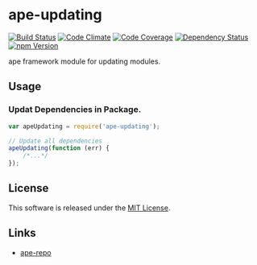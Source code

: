 ape-updating
==========

<!-- Badge Start -->
<a name="badges"></a>

[![Build Status][bd_travis_shield_url]][bd_travis_url]
[![Code Climate][bd_codeclimate_shield_url]][bd_codeclimate_url]
[![Code Coverage][bd_codeclimate_coverage_shield_url]][bd_codeclimate_url]
[![Dependency Status][bd_gemnasium_shield_url]][bd_gemnasium_url]
[![npm Version][bd_npm_shield_url]][bd_npm_url]

[bd_repo_url]: https://github.com/ape-repo/ape-updating
[bd_travis_url]: http://travis-ci.org/ape-repo/ape-updating
[bd_travis_shield_url]: http://img.shields.io/travis/ape-repo/ape-updating.svg?style=flat
[bd_license_url]: https://github.com/ape-repo/ape-updating/blob/master/LICENSE
[bd_codeclimate_url]: http://codeclimate.com/github/ape-repo/ape-updating
[bd_codeclimate_shield_url]: http://img.shields.io/codeclimate/github/ape-repo/ape-updating.svg?style=flat
[bd_codeclimate_coverage_shield_url]: http://img.shields.io/codeclimate/coverage/github/ape-repo/ape-updating.svg?style=flat
[bd_gemnasium_url]: https://gemnasium.com/ape-repo/ape-updating
[bd_gemnasium_shield_url]: https://gemnasium.com/ape-repo/ape-updating.svg
[bd_npm_url]: http://www.npmjs.org/package/ape-updating
[bd_npm_shield_url]: http://img.shields.io/npm/v/ape-updating.svg?style=flat
[bd_bower_badge_url]: https://img.shields.io/bower/v/ape-updating.svg?style=flat

<!-- Badge End -->


<!-- Description Start -->
<a name="description"></a>

ape framework module for updating modules.

<!-- Description End -->




<!-- Sections Start -->
<a name="sections"></a>

<!-- Section from "doc/readme/02.Usage.md.hbs" Start -->

<a name="section-doc-readme-02-usage-md"></a>
Usage
----

### Updat Dependencies in Package.

```javascript
var apeUpdating = require('ape-updating');

// Update all dependencies
apeUpdating(function (err) {
    /*...*/
});
```

<!-- Section from "doc/readme/02.Usage.md.hbs" End -->


<!-- Sections Start -->


<!-- LICENSE Start -->
<a name="license"></a>

License
-------
This software is released under the [MIT License](https://github.com/ape-repo/ape-updating/blob/master/LICENSE).

<!-- LICENSE End -->


<!-- Links Start -->
<a name="links"></a>

Links
------

+ [ape-repo](https://github.com/ape-repo)

<!-- Links End -->
